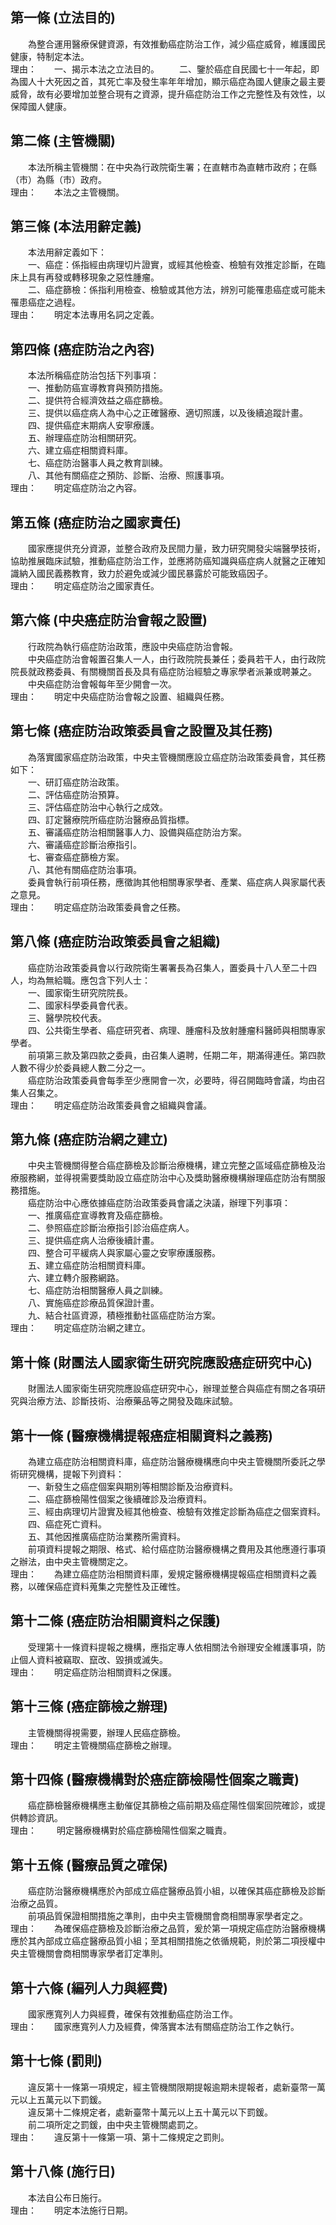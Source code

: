 第一條 (立法目的)
-----------------
　　為整合運用醫療保健資源，有效推動癌症防治工作，減少癌症威脅，維護國民健康，特制定本法。  
理由：　　一、揭示本法之立法目的。
　　二、鑒於癌症自民國七十一年起，即為國人十大死因之首，其死亡率及發生率年年增加，顯示癌症為國人健康之最主要威脅，故有必要增加並整合現有之資源，提升癌症防治工作之完整性及有效性，以保障國人健康。

第二條 (主管機關)
-----------------
　　本法所稱主管機關：在中央為行政院衛生署；在直轄市為直轄市政府；在縣（市）為縣（市）政府。  
理由：　　本法之主管機關。

第三條 (本法用辭定義)
---------------------
　　本法用辭定義如下：  
　　一、癌症：係指經由病理切片證實，或經其他檢查、檢驗有效推定診斷，在臨床上具有再發或轉移現象之惡性腫瘤。  
　　二、癌症篩檢：係指利用檢查、檢驗或其他方法，辨別可能罹患癌症或可能未罹患癌症之過程。  
理由：　　明定本法專用名詞之定義。

第四條 (癌症防治之內容)
-----------------------
　　本法所稱癌症防治包括下列事項：  
　　一、推動防癌宣導教育與預防措施。  
　　二、提供符合經濟效益之癌症篩檢。  
　　三、提供以癌症病人為中心之正確醫療、適切照護，以及後續追蹤計畫。  
　　四、提供癌症末期病人安寧療護。  
　　五、辦理癌症防治相關研究。  
　　六、建立癌症相關資料庫。  
　　七、癌症防治醫事人員之教育訓練。  
　　八、其他有關癌症之預防、診斷、治療、照護事項。  
理由：　　明定癌症防治之內容。

第五條 (癌症防治之國家責任)
---------------------------
　　國家應提供充分資源，並整合政府及民間力量，致力研究開發尖端醫學技術，協助推展臨床試驗，推動癌症防治工作，並應將防癌知識與癌症病人就醫之正確知識納入國民義務教育，致力於避免或減少國民暴露於可能致癌因子。  
理由：　　明定癌症防治之國家責任。

第六條 (中央癌症防治會報之設置)
-------------------------------
　　行政院為執行癌症防治政策，應設中央癌症防治會報。  
　　中央癌症防治會報置召集人一人，由行政院院長兼任；委員若干人，由行政院院長就政務委員、有關機關首長及具有癌症防治經驗之專家學者派兼或聘兼之。  
　　中央癌症防治會報每年至少開會一次。  
理由：　　明定中央癌症防治會報之設置、組織與任務。

第七條 (癌症防治政策委員會之設置及其任務)
-----------------------------------------
　　為落實國家癌症防治政策，中央主管機關應設立癌症防治政策委員會，其任務如下：  
　　一、研訂癌症防治政策。  
　　二、評估癌症防治預算。  
　　三、評估癌症防治中心執行之成效。  
　　四、訂定醫療院所癌症防治醫療品質指標。  
　　五、審議癌症防治相關醫事人力、設備與癌症防治方案。  
　　六、審議癌症診斷治療指引。  
　　七、審查癌症篩檢方案。  
　　八、其他有關癌症防治事項。  
　　委員會執行前項任務，應徵詢其他相關專家學者、產業、癌症病人與家屬代表之意見。  
理由：　　明定癌症防治政策委員會之任務。

第八條 (癌症防治政策委員會之組織)
---------------------------------
　　癌症防治政策委員會以行政院衛生署署長為召集人，置委員十八人至二十四人，均為無給職。應包含下列人士：  
　　一、國家衛生研究院院長。  
　　二、國家科學委員會代表。  
　　三、醫學院校代表。  
　　四、公共衛生學者、癌症研究者、病理、腫瘤科及放射腫瘤科醫師與相關專家學者。  
　　前項第三款及第四款之委員，由召集人遴聘，任期二年，期滿得連任。第四款人數不得少於委員總人數二分之一。  
　　癌症防治政策委員會每季至少應開會一次，必要時，得召開臨時會議，均由召集人召集之。  
理由：　　明定癌症防治政策委員會之組織與會議。

第九條 (癌症防治網之建立)
-------------------------
　　中央主管機關得整合癌症篩檢及診斷治療機構，建立完整之區域癌症篩檢及治療服務網，並得視需要獎助設立癌症防治中心及獎助醫療機構辦理癌症防治有關服務措施。  
　　癌症防治中心應依據癌症防治政策委員會議之決議，辦理下列事項：  
　　一、推廣癌症宣導教育及癌症篩檢。  
　　二、參照癌症診斷治療指引診治癌症病人。  
　　三、提供癌症病人治療後續計畫。  
　　四、整合可平緩病人與家屬心靈之安寧療護服務。  
　　五、建立癌症防治相關資料庫。  
　　六、建立轉介服務網路。  
　　七、癌症防治相關醫療人員之訓練。  
　　八、實施癌症診療品質保證計畫。  
　　九、結合社區資源，積極推動社區癌症防治方案。  
理由：　　明定癌症防治網之建立。

第十條 (財團法人國家衛生研究院應設癌症研究中心)
-----------------------------------------------
　　財團法人國家衛生研究院應設癌症研究中心，辦理並整合與癌症有關之各項研究與治療方法、診斷技術、治療藥品等之開發及臨床試驗。  


第十一條 (醫療機構提報癌症相關資料之義務)
-----------------------------------------
　　為建立癌症防治相關資料庫，癌症防治醫療機構應向中央主管機關所委託之學術研究機構，提報下列資料：  
　　一、新發生之癌症個案與期別等相關診斷及治療資料。  
　　二、癌症篩檢陽性個案之後續確診及治療資料。  
　　三、經由病理切片證實及經其他檢查、檢驗有效推定診斷為癌症之個案資料。  
　　四、癌症死亡資料。  
　　五、其他因推廣癌症防治業務所需資料。  
　　前項資料提報之期限、格式、給付癌症防治醫療機構之費用及其他應遵行事項之辦法，由中央主管機關定之。  
理由：　　為建立癌症防治相關資料庫，爰規定醫療機構提報癌症相關資料之義務，以確保癌症資料蒐集之完整性及正確性。

第十二條 (癌症防治相關資料之保護)
---------------------------------
　　受理第十一條資料提報之機構，應指定專人依相關法令辦理安全維護事項，防止個人資料被竊取、竄改、毀損或滅失。  
理由：　　明定癌症防治相關資料之保護。

第十三條 (癌症篩檢之辦理)
-------------------------
　　主管機關得視需要，辦理人民癌症篩檢。  
理由：　　明定主管機關癌症篩檢之辦理。

第十四條 (醫療機構對於癌症篩檢陽性個案之職責)
---------------------------------------------
　　癌症篩檢醫療機構應主動催促其篩檢之癌前期及癌症陽性個案回院確診，或提供轉診資訊。  
理由：　　 明定醫療機構對於癌症篩檢陽性個案之職責。

第十五條 (醫療品質之確保)
-------------------------
　　癌症防治醫療機構應於內部成立癌症醫療品質小組，以確保其癌症篩檢及診斷治療之品質。  
　　前項品質保證相關措施之準則，由中央主管機關會商相關專家學者定之。  
理由：　　為確保癌症篩檢及診斷治療之品質，爰於第一項規定癌症防治醫療機構應於其內部成立癌症醫療品質小組；至其相關措施之依循規範，則於第二項授權中央主管機關會商相關專家學者訂定準則。

第十六條 (編列人力與經費)
-------------------------
　　國家應寬列人力與經費，確保有效推動癌症防治工作。  
理由：　　國家應寬列人力及經費，俾落實本法有關癌症防治工作之執行。

第十七條 (罰則)
---------------
　　違反第十一條第一項規定，經主管機關限期提報逾期未提報者，處新臺幣一萬元以上五萬元以下罰鍰。  
　　違反第十二條規定者，處新臺幣十萬元以上五十萬元以下罰鍰。  
　　前二項所定之罰鍰，由中央主管機關處罰之。  
理由：　　違反第十一條第一項、第十二條規定之罰則。

第十八條 (施行日)
-----------------
　　本法自公布日施行。  
理由：　　明定本法施行日期。